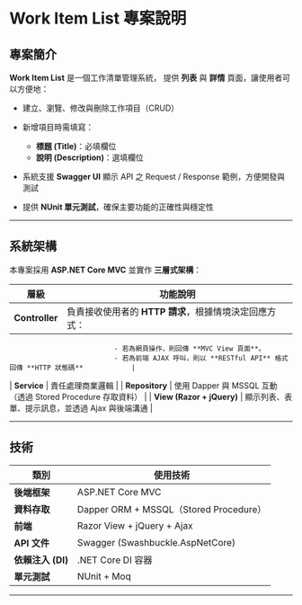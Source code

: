 # Work Item List 專案說明

## 專案簡介

**Work Item List** 是一個工作清單管理系統，
提供 **列表** 與 **詳情** 頁面，讓使用者可以方便地：

* 建立、瀏覽、修改與刪除工作項目（CRUD）
* 新增項目時需填寫：

  * **標題 (Title)**：必填欄位
  * **說明 (Description)**：選填欄位
* 系統支援 **Swagger UI** 顯示 API 之 Request / Response 範例，方便開發與測試
* 提供 **NUnit 單元測試**，確保主要功能的正確性與穩定性

---

## 系統架構

本專案採用 **ASP.NET Core MVC** 並實作 **三層式架構**：

| 層級                        | 功能說明                                           |
| ------------------------- | ---------------------------------------------- |
| **Controller**            | 負責接收使用者的 **HTTP 請求**，根據情境決定回應方式：  
                              - 若為網頁操作，則回傳 **MVC View 頁面**。  
                              - 若為前端 AJAX 呼叫，則以 **RESTful API** 格式回傳 **HTTP 狀態碼**            |
| **Service**               | 責任處理商業邏輯                                           |
| **Repository**            | 使用 Dapper 與 MSSQL 互動（透過 Stored Procedure 存取資料） |
| **View (Razor + jQuery)** | 顯示列表、表單、提示訊息，並透過 Ajax 與後端溝通                    |

---

## 技術

| 類別            | 使用技術                                 |
| ------------- | ------------------------------------ |
| **後端框架**      | ASP.NET Core MVC                  |
| **資料存取**      | Dapper ORM + MSSQL（Stored Procedure） |
| **前端**        | Razor View + jQuery + Ajax           |
| **API 文件**    | Swagger (Swashbuckle.AspNetCore)     |
| **依賴注入 (DI)** |  .NET Core DI 容器                   |
| **單元測試**      | NUnit + Moq                          |

---
